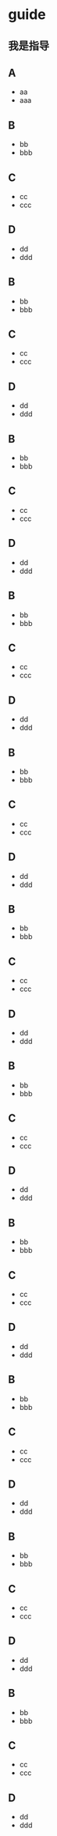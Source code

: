 # guide
## 我是指导


## A
- aa
- aaa
## B
- bb
- bbb
## C
- cc
- ccc
## D
- dd
- ddd
## B
- bb
- bbb
## C
- cc
- ccc
## D
- dd
- ddd
## B
- bb
- bbb
## C
- cc
- ccc
## D
- dd
- ddd
## B
- bb
- bbb
## C
- cc
- ccc
## D
- dd
- ddd
## B
- bb
- bbb
## C
- cc
- ccc
## D
- dd
- ddd
## B
- bb
- bbb
## C
- cc
- ccc
## D
- dd
- ddd
## B
- bb
- bbb
## C
- cc
- ccc
## D
- dd
- ddd
## B
- bb
- bbb
## C
- cc
- ccc
## D
- dd
- ddd
## B
- bb
- bbb
## C
- cc
- ccc
## D
- dd
- ddd
## B
- bb
- bbb
## C
- cc
- ccc
## D
- dd
- ddd
## B
- bb
- bbb
## C
- cc
- ccc
## D
- dd
- ddd
